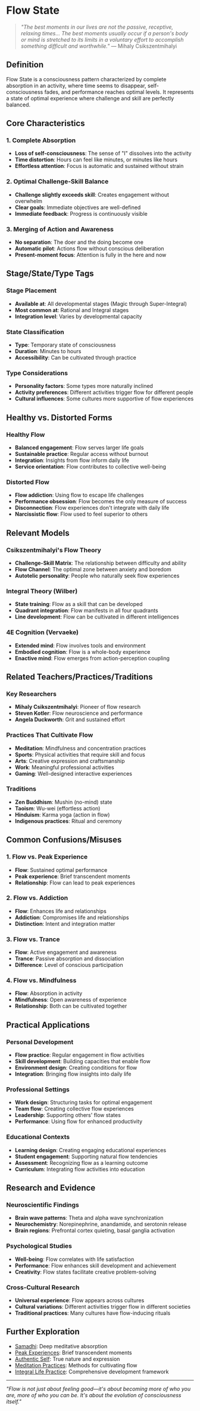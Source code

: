 # Flow State

> *"The best moments in our lives are not the passive, receptive, relaxing times... The best moments usually occur if a person's body or mind is stretched to its limits in a voluntary effort to accomplish something difficult and worthwhile."* — Mihaly Csikszentmihalyi

## Definition

Flow State is a consciousness pattern characterized by complete absorption in an activity, where time seems to disappear, self-consciousness fades, and performance reaches optimal levels. It represents a state of optimal experience where challenge and skill are perfectly balanced.

## Core Characteristics

### 1. Complete Absorption
- **Loss of self-consciousness**: The sense of "I" dissolves into the activity
- **Time distortion**: Hours can feel like minutes, or minutes like hours
- **Effortless attention**: Focus is automatic and sustained without strain

### 2. Optimal Challenge-Skill Balance
- **Challenge slightly exceeds skill**: Creates engagement without overwhelm
- **Clear goals**: Immediate objectives are well-defined
- **Immediate feedback**: Progress is continuously visible

### 3. Merging of Action and Awareness
- **No separation**: The doer and the doing become one
- **Automatic pilot**: Actions flow without conscious deliberation
- **Present-moment focus**: Attention is fully in the here and now

## Stage/State/Type Tags

### Stage Placement
- **Available at**: All developmental stages (Magic through Super-Integral)
- **Most common at**: Rational and Integral stages
- **Integration level**: Varies by developmental capacity

### State Classification
- **Type**: Temporary state of consciousness
- **Duration**: Minutes to hours
- **Accessibility**: Can be cultivated through practice

### Type Considerations
- **Personality factors**: Some types more naturally inclined
- **Activity preferences**: Different activities trigger flow for different people
- **Cultural influences**: Some cultures more supportive of flow experiences

## Healthy vs. Distorted Forms

### Healthy Flow
- **Balanced engagement**: Flow serves larger life goals
- **Sustainable practice**: Regular access without burnout
- **Integration**: Insights from flow inform daily life
- **Service orientation**: Flow contributes to collective well-being

### Distorted Flow
- **Flow addiction**: Using flow to escape life challenges
- **Performance obsession**: Flow becomes the only measure of success
- **Disconnection**: Flow experiences don't integrate with daily life
- **Narcissistic flow**: Flow used to feel superior to others

## Relevant Models

### Csikszentmihalyi's Flow Theory
- **Challenge-Skill Matrix**: The relationship between difficulty and ability
- **Flow Channel**: The optimal zone between anxiety and boredom
- **Autotelic personality**: People who naturally seek flow experiences

### Integral Theory (Wilber)
- **State training**: Flow as a skill that can be developed
- **Quadrant integration**: Flow manifests in all four quadrants
- **Line development**: Flow can be cultivated in different intelligences

### 4E Cognition (Vervaeke)
- **Extended mind**: Flow involves tools and environment
- **Embodied cognition**: Flow is a whole-body experience
- **Enactive mind**: Flow emerges from action-perception coupling

## Related Teachers/Practices/Traditions

### Key Researchers
- **Mihaly Csikszentmihalyi**: Pioneer of flow research
- **Steven Kotler**: Flow neuroscience and performance
- **Angela Duckworth**: Grit and sustained effort

### Practices That Cultivate Flow
- **Meditation**: Mindfulness and concentration practices
- **Sports**: Physical activities that require skill and focus
- **Arts**: Creative expression and craftsmanship
- **Work**: Meaningful professional activities
- **Gaming**: Well-designed interactive experiences

### Traditions
- **Zen Buddhism**: Mushin (no-mind) state
- **Taoism**: Wu-wei (effortless action)
- **Hinduism**: Karma yoga (action in flow)
- **Indigenous practices**: Ritual and ceremony

## Common Confusions/Misuses

### 1. Flow vs. Peak Experience
- **Flow**: Sustained optimal performance
- **Peak experience**: Brief transcendent moments
- **Relationship**: Flow can lead to peak experiences

### 2. Flow vs. Addiction
- **Flow**: Enhances life and relationships
- **Addiction**: Compromises life and relationships
- **Distinction**: Intent and integration matter

### 3. Flow vs. Trance
- **Flow**: Active engagement and awareness
- **Trance**: Passive absorption and dissociation
- **Difference**: Level of conscious participation

### 4. Flow vs. Mindfulness
- **Flow**: Absorption in activity
- **Mindfulness**: Open awareness of experience
- **Relationship**: Both can be cultivated together

## Practical Applications

### Personal Development
- **Flow practice**: Regular engagement in flow activities
- **Skill development**: Building capacities that enable flow
- **Environment design**: Creating conditions for flow
- **Integration**: Bringing flow insights into daily life

### Professional Settings
- **Work design**: Structuring tasks for optimal engagement
- **Team flow**: Creating collective flow experiences
- **Leadership**: Supporting others' flow states
- **Performance**: Using flow for enhanced productivity

### Educational Contexts
- **Learning design**: Creating engaging educational experiences
- **Student engagement**: Supporting natural flow tendencies
- **Assessment**: Recognizing flow as a learning outcome
- **Curriculum**: Integrating flow activities into education

## Research and Evidence

### Neuroscientific Findings
- **Brain wave patterns**: Theta and alpha wave synchronization
- **Neurochemistry**: Norepinephrine, anandamide, and serotonin release
- **Brain regions**: Prefrontal cortex quieting, basal ganglia activation

### Psychological Studies
- **Well-being**: Flow correlates with life satisfaction
- **Performance**: Flow enhances skill development and achievement
- **Creativity**: Flow states facilitate creative problem-solving

### Cross-Cultural Research
- **Universal experience**: Flow appears across cultures
- **Cultural variations**: Different activities trigger flow in different societies
- **Traditional practices**: Many cultures have flow-inducing rituals

## Further Exploration

- [Samadhi](samadhi.md): Deep meditative absorption
- [Peak Experiences](peak-experiences.md): Brief transcendent moments
- [Authentic Self](authentic-self.md): True nature and expression
- [Meditation Practices](../practices/meditation-practices.md): Methods for cultivating flow
- [Integral Life Practice](../practices/integral-life-practice.md): Comprehensive development framework

---

*"Flow is not just about feeling good—it's about becoming more of who you are, more of who you can be. It's about the evolution of consciousness itself."* 